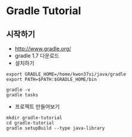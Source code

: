 # Gradle Tutorial

## 시작하기

* http://www.gradle.org/
* gradle 1.7 다운로드
* 설치하기

```
export GRADLE_HOME=/home/kwon37xi/java/gradle
export PATH=$PATH:$GRADLE_HOME/bin

gradle -v
gradle tasks
```

* 프로젝트 만들어보기

```
mkdir gradle-tutorial
cd gradle-tutorial
gradle setupBuild --type java-library
```
